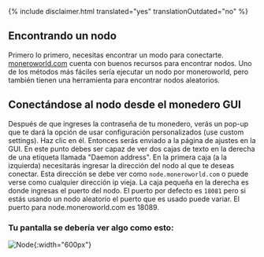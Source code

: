 {% include disclaimer.html translated="yes" translationOutdated="no" %}

## Encontrando un nodo
Primero lo primero, necesitas encontrar un modo para conectarte. [moneroworld.com](https://moneroworld.com/#nodes) cuenta con buenos recursos para encontrar nodos. Uno de los métodos más fáciles
sería ejecutar un nodo por moneroworld, pero también tienen una herramienta para encontrar nodos aleatorios.

## Conectándose al nodo desde el monedero GUI
Después de que ingreses la contraseña de tu monedero, verás un pop-up que te dará la opción de usar configuración personalizados (use custom settings). Haz clic en él. Entonces serás
enviado a la página de ajustes en la GUI. En este punto debes ser capaz de ver dos cajas de texto en la derecha de una etiqueta llamada "Daemon address". En la primera caja (a la izquierda) necesitarás ingresar la dirección del nodo al que te deseas
conectar. Esta dirección se debe ver como `node.moneroworld.com` o puede verse como cualquier dirección ip vieja. La caja pequeña en la derecha es donde ingresas el puerto del nodo. El puerto por defecto es `18081` pero si estás usando un nodo aleatorio el puerto que es usado puede variar. El puerto para node.moneroworld.com es 18089.
### Tu pantalla se debería ver algo como esto:
![Node](png/remote_node/remote-node-screenshot.png){:width="600px"}
